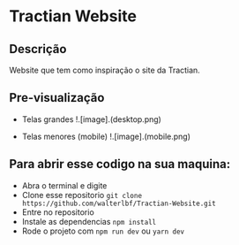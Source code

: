 
# Tractian Website

## Descrição

Website que tem como inspiração o site da Tractian.

## Pre-visualização

- Telas grandes
!.[image].(desktop.png)

- Telas menores (mobile)
!.[image].(mobile.png)
## Para abrir esse codigo na sua maquina:

- Abra o terminal e digite
- Clone esse repositorio  `git clone https://github.com/walterlbf/Tractian-Website.git`
- Entre no repositorio
- Instale as dependencias `npm install`
- Rode o projeto com `npm run dev` ou `yarn dev`
